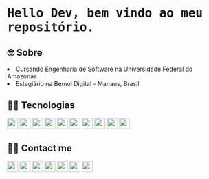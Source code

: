 <h1 align="left"> <samp>Hello Dev, bem vindo ao meu repositório. </h1> 

<h2> 🤓  Sobre </h2>
<li> Cursando Engenharia de Software na Universidade Federal do Amazonas </li>
<li> Estagiário na Bemol Digital - Manaus, Brasil </li>

<h2>  👨‍💻  Tecnologias </h2>
<div>
  <img src="https://img.shields.io/badge/HTML-E34F26?style=flat-square&logo=html5&logoColor=white" height="25"/>
  <img src="https://img.shields.io/badge/CSS-1572B6?style=flat-square&logo=css3&logoColor=white" height="25"/>
  <img src="https://img.shields.io/badge/Bootstrap-563D7C?style=for-the-badge&logo=bootstrap&logoColor=white" height="25"/>
  <img src="https://img.shields.io/badge/JavaScript-F7DF1E?style=for-the-badge&logo=javascript&logoColor=black" height="25"/>
  <img src="https://img.shields.io/badge/Node.js-43853D?style=for-the-badge&logo=node.js&logoColor=white" height="25"/>
  <img src="https://img.shields.io/badge/PHP-777BB4?style=for-the-badge&logo=php&logoColor=white" height="25"/>
  <img src="https://img.shields.io/badge/Python-3776AB?style=for-the-badge&logo=python&logoColor=white" height="25"/>
  <img src="https://img.shields.io/badge/Django-092E20?style=flat-square&logo=Django&logoColor=white" height="25"/>
  <img src="https://img.shields.io/badge/Mysql-E56722?style=flat-square&logo=MySql&logoColor=white" height="25"/>
  <img src="https://img.shields.io/badge/MongoDB-4EA94B?style=for-the-badge&logo=mongodb&logoColor=white" height="25"/>
</div>

<h2> 🙋‍♂️  Contact me </h2>
<div>
  <img src="https://img.shields.io/badge/Discord-7289DA?style=for-the-badge&logo=discord&logoColor=white" height="25"/>
  <img src="https://img.shields.io/badge/Gmail-D14836?style=for-the-badge&logo=gmail&logoColor=white" height="25"/>
  <img src="https://img.shields.io/badge/Telegram-2CA5E0?style=for-the-badge&logo=telegram&logoColor=white" height="25"/>
  <img src="https://img.shields.io/badge/WhatsApp-25D366?style=for-the-badge&logo=whatsapp&logoColor=white" height="25"/>
  <img src="https://img.shields.io/badge/Instagram-E4405F?style=for-the-badge&logo=instagram&logoColor=white" height="25"/>
  <a href="https://www.linkedin.com/in/thiago-rodrigues22/"><img src="https://img.shields.io/badge/LinkedIn-0077B5?style=for-the-badge&logo=linkedin&logoColor=white" height="25"/></a>
  <img src="https://img.shields.io/badge/Twitch-9146FF?style=for-the-badge&logo=twitch&logoColor=white" height="25"/>
</div>




